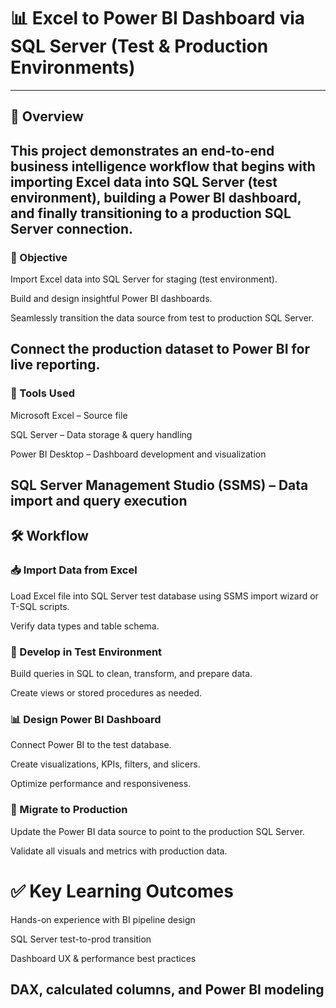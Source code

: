 # 📊 Excel to Power BI Dashboard via SQL Server (Test & Production Environments)
------------------------------------------
## 📝 Overview
This project demonstrates an end-to-end business intelligence workflow that begins with importing Excel data into SQL Server (test environment), building a Power BI dashboard, and finally transitioning to a production SQL Server connection.
------------------------------------------
### 🚀 Objective
Import Excel data into SQL Server for staging (test environment).

Build and design insightful Power BI dashboards.

Seamlessly transition the data source from test to production SQL Server.

Connect the production dataset to Power BI for live reporting.
-------------------------------------------------------
### 🔧 Tools Used
Microsoft Excel – Source file

SQL Server – Data storage & query handling

Power BI Desktop – Dashboard development and visualization

SQL Server Management Studio (SSMS) – Data import and query execution
-----------------------------------------------------
## 🛠️ Workflow

### 📥 Import Data from Excel

Load Excel file into SQL Server test database using SSMS import wizard or T-SQL scripts.

Verify data types and table schema.

### 🧪 Develop in Test Environment

Build queries in SQL to clean, transform, and prepare data.

Create views or stored procedures as needed.

### 📊 Design Power BI Dashboard

Connect Power BI to the test database.

Create visualizations, KPIs, filters, and slicers.

Optimize performance and responsiveness.

### 🔁 Migrate to Production

Update the Power BI data source to point to the production SQL Server.

Validate all visuals and metrics with production data.

# ✅ Key Learning Outcomes
Hands-on experience with BI pipeline design

SQL Server test-to-prod transition

Dashboard UX & performance best practices

DAX, calculated columns, and Power BI modeling
--------------------------------------------------------------------------------

